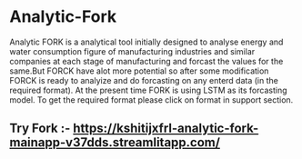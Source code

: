 # Analytic-Fork

Analytic FORK is a analytical tool initially designed to analyse energy and water consumption figure of manufacturing industries and similar companies at each stage of manufacturing and forcast the values for the same.But FORCK have alot more potential so after some modification FORCK is ready to analyize and do forcasting on any enterd data (in the required format). At the present time FORK is using LSTM as its forcasting model. To get the required format please click on format in support section.

## Try Fork :- https://kshitijxfrl-analytic-fork-mainapp-v37dds.streamlitapp.com/
